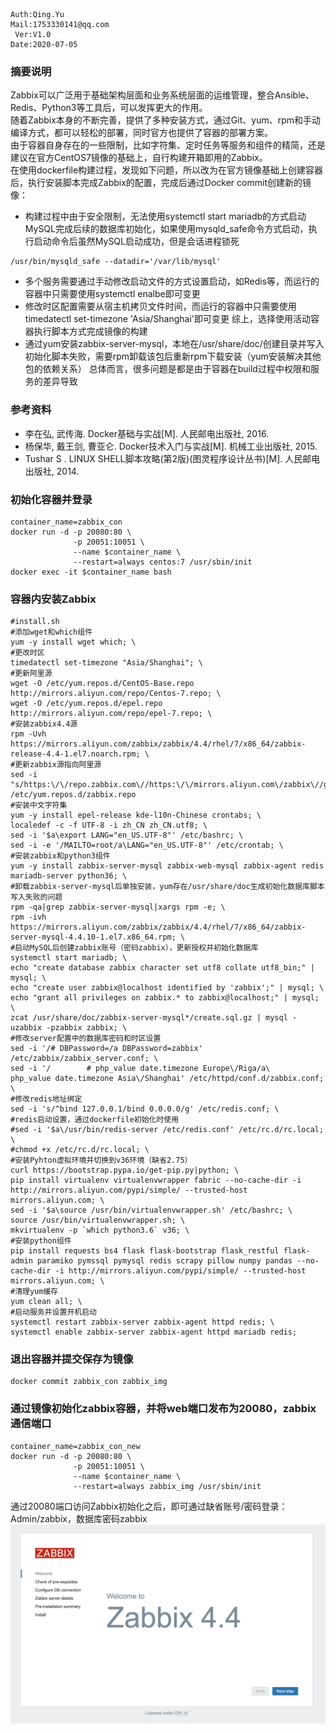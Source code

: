 ```shell
Auth:Qing.Yu
Mail:1753330141@qq.com
 Ver:V1.0
Date:2020-07-05
```
### 摘要说明
Zabbix可以广泛用于基础架构层面和业务系统层面的运维管理，整合Ansible、Redis、Python3等工具后，可以发挥更大的作用。  
随着Zabbix本身的不断完善，提供了多种安装方式，通过Git、yum、rpm和手动编译方式，都可以轻松的部署，同时官方也提供了容器的部署方案。  
由于容器自身存在的一些限制，比如字符集、定时任务等服务和组件的精简，还是建议在官方CentOS7镜像的基础上，自行构建开箱即用的Zabbix。  
在使用dockerfile构建过程，发现如下问题，所以改为在官方镜像基础上创建容器后，执行安装脚本完成Zabbix的配置，完成后通过Docker commit创建新的镜像：
- 构建过程中由于安全限制，无法使用systemctl start mariadb的方式启动MySQL完成后续的数据库初始化，如果使用mysqld_safe命令方式启动，执行启动命令后虽然MySQL启动成功，但是会话进程锁死
```shell
/usr/bin/mysqld_safe --datadir='/var/lib/mysql'
```
- 多个服务需要通过手动修改启动文件的方式设置启动，如Redis等，而运行的容器中只需要使用systemctl enalbe即可变更
- 修改时区配置需要从宿主机拷贝文件时间，而运行的容器中只需要使用timedatectl set-timezone 'Asia/Shanghai'即可变更
综上，选择使用活动容器执行脚本方式完成镜像的构建
- 通过yum安装zabbix-server-mysql，本地在/usr/share/doc/创建目录并写入初始化脚本失败，需要rpm卸载该包后重新rpm下载安装（yum安装解决其他包的依赖关系）
总体而言，很多问题是都是由于容器在build过程中权限和服务的差异导致

### 参考资料
- 李在弘, 武传海. Docker基础与实战[M]. 人民邮电出版社, 2016.
- 杨保华, 戴王剑, 曹亚仑. Docker技术入门与实战[M]. 机械工业出版社, 2015.
- Tushar S . LINUX SHELL脚本攻略(第2版)(图灵程序设计丛书)[M]. 人民邮电出版社, 2014.

### 初始化容器并登录
```shell
container_name=zabbix_con
docker run -d -p 20080:80 \
              -p 20051:10051 \
              --name $container_name \
              --restart=always centos:7 /usr/sbin/init 	
docker exec -it $container_name bash
```
### 容器内安装Zabbix
```shell
#install.sh
#添加wget和which组件
yum -y install wget which; \
#更改时区
timedatectl set-timezone "Asia/Shanghai"; \
#更新阿里源
wget -O /etc/yum.repos.d/CentOS-Base.repo http://mirrors.aliyun.com/repo/Centos-7.repo; \
wget -O /etc/yum.repos.d/epel.repo http://mirrors.aliyun.com/repo/epel-7.repo; \
#安装zabbix4.4源
rpm -Uvh https://mirrors.aliyun.com/zabbix/zabbix/4.4/rhel/7/x86_64/zabbix-release-4.4-1.el7.noarch.rpm; \
#更新zabbix源指向阿里源
sed -i "s/https:\/\/repo.zabbix.com\//https:\/\/mirrors.aliyun.com\/zabbix\//g" /etc/yum.repos.d/zabbix.repo
#安装中文字符集
yum -y install epel-release kde-l10n-Chinese crontabs; \
localedef -c -f UTF-8 -i zh_CN zh_CN.utf8; \
sed -i '$a\export LANG="en_US.UTF-8"' /etc/bashrc; \
sed -i -e '/MAILTO=root/a\LANG="en_US.UTF-8"' /etc/crontab; \
#安装zabbix和python3组件
yum -y install zabbix-server-mysql zabbix-web-mysql zabbix-agent redis mariadb-server python36; \
#卸载zabbix-server-mysql后单独安装，yum存在/usr/share/doc生成初始化数据库脚本写入失败的问题
rpm -qa|grep zabbix-server-mysql|xargs rpm -e; \
rpm -ivh https://mirrors.aliyun.com/zabbix/zabbix/4.4/rhel/7/x86_64/zabbix-server-mysql-4.4.10-1.el7.x86_64.rpm; \
#启动MySQL后创建zabbix账号（密码zabbix），更新授权并初始化数据库
systemctl start mariadb; \
echo "create database zabbix character set utf8 collate utf8_bin;" | mysql; \
echo "create user zabbix@localhost identified by 'zabbix';" | mysql; \
echo "grant all privileges on zabbix.* to zabbix@localhost;" | mysql; \
zcat /usr/share/doc/zabbix-server-mysql*/create.sql.gz | mysql -uzabbix -pzabbix zabbix; \
#修改server配置中的数据库密码和时区设置
sed -i '/# DBPassword=/a DBPassword=zabbix' /etc/zabbix/zabbix_server.conf; \
sed -i '/        # php_value date.timezone Europe\/Riga/a\        php_value date.timezone Asia\/Shanghai' /etc/httpd/conf.d/zabbix.conf; \
#修改redis地址绑定
sed -i 's/^bind 127.0.0.1/bind 0.0.0.0/g' /etc/redis.conf; \
#redis启动设置，通过dockerfile初始化时使用
#sed -i '$a\/usr/bin/redis-server /etc/redis.conf' /etc/rc.d/rc.local; \
#chmod +x /etc/rc.d/rc.local; \
#安装Pyhton虚拟环境并切换到v36环境（缺省2.75）
curl https://bootstrap.pypa.io/get-pip.py|python; \
pip install virtualenv virtualenvwrapper fabric --no-cache-dir -i http://mirrors.aliyun.com/pypi/simple/ --trusted-host mirrors.aliyun.com; \
sed -i '$a\source /usr/bin/virtualenvwrapper.sh' /etc/bashrc; \
source /usr/bin/virtualenvwrapper.sh; \
mkvirtualenv -p `which python3.6` v36; \
#安装python组件
pip install requests bs4 flask flask-bootstrap flask_restful flask-admin paramiko pymssql pymysql redis scrapy pillow numpy pandas --no-cache-dir -i http://mirrors.aliyun.com/pypi/simple/ --trusted-host mirrors.aliyun.com; \
#清理yum缓存
yum clean all; \
#启动服务并设置开机启动
systemctl restart zabbix-server zabbix-agent httpd redis; \
systemctl enable zabbix-server zabbix-agent httpd mariadb redis;
```
### 退出容器并提交保存为镜像
```shell
docker commit zabbix_con zabbix_img
```

### 通过镜像初始化zabbix容器，并将web端口发布为20080，zabbix通信端口
```shell
container_name=zabbix_con_new
docker run -d -p 20080:80 \
              -p 20051:10051 \
              --name $container_name \
              --restart=always zabbix_img /usr/sbin/init 	
```

通过20080端口访问Zabbix初始化之后，即可通过缺省账号/密码登录：Admin/zabbix，数据库密码zabbix
![Image text](https://github.com/QingYu2017/pic/blob/master/202007060001.png)
